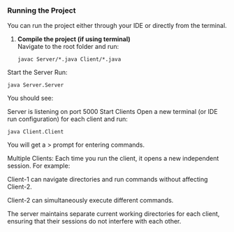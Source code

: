 ### Running the Project

You can run the project either through your IDE or directly from the terminal.

1. **Compile the project (if using terminal)**  
   Navigate to the root folder and run:  
   ```
   javac Server/*.java Client/*.java
Start the Server
Run:

```
java Server.Server
```
You should see:

Server is listening on port 5000
Start Clients
Open a new terminal (or IDE run configuration) for each client and run:

```
java Client.Client
```
You will get a > prompt for entering commands.

Multiple Clients:
Each time you run the client, it opens a new independent session. For example:

Client-1 can navigate directories and run commands without affecting Client-2.

Client-2 can simultaneously execute different commands.

The server maintains separate current working directories for each client, ensuring that their sessions do not interfere with each other.
